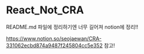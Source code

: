 # React_Not_CRA

README.md 파일에 정리하기엔 너무 길어져 notion에 정리!!

https://www.notion.so/seojaewan/CRA-331062ecbd874a9487f245804cc5e352 참고!
